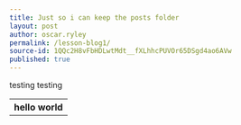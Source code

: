 ```yaml
---
title: Just so i can keep the posts folder
layout: post
author: oscar.ryley
permalink: /lesson-blog1/
source-id: 1QQc2H8vFbHDLwtMdt__fXLhhcPUVOr65DSgd4ao6AVw
published: true
---
```

<table>
  <tr>
    <th>hello world</th>
    
   <tr>testing testing</tr>
